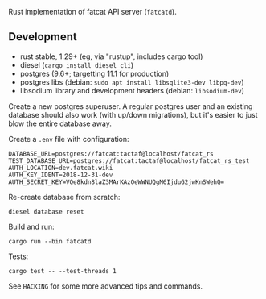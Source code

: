 
Rust implementation of fatcat API server (`fatcatd`).

## Development

- rust stable, 1.29+ (eg, via "rustup", includes cargo tool)
- diesel (`cargo install diesel_cli`)
- postgres (9.6+; targetting 11.1 for production)
- postgres libs (debian: `sudo apt install libsqlite3-dev libpq-dev`)
- libsodium library and development headers (debian: `libsodium-dev`)

Create a new postgres superuser. A regular postgres user and an existing
database should also work (with up/down migrations), but it's easier to just
blow the entire database away.

Create a `.env` file with configuration:

    DATABASE_URL=postgres://fatcat:tactaf@localhost/fatcat_rs
    TEST_DATABASE_URL=postgres://fatcat:tactaf@localhost/fatcat_rs_test
    AUTH_LOCATION=dev.fatcat.wiki
    AUTH_KEY_IDENT=2018-12-31-dev
    AUTH_SECRET_KEY=VQe8kdn8laZ3MArKAzOeWWNUQgM6IjduG2jwKnSWehQ=

Re-create database from scratch:

    diesel database reset

Build and run:

    cargo run --bin fatcatd

Tests:

    cargo test -- --test-threads 1

See `HACKING` for some more advanced tips and commands.
